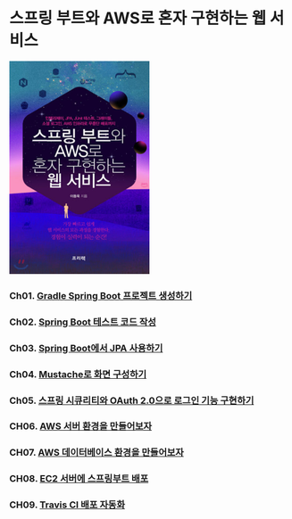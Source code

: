 # 스프링 부트와 AWS로 혼자 구현하는 웹 서비스


<img src="../../images/springbootWebService.png" width="50%" height="50%" title="스프링 부트와 AWS로 혼자 구현하는 웹 서비스" alt="springbootWebService"></img><br/>

### Ch01. [Gradle Spring Boot 프로젝트 생성하기](../../spring/chater01/)

### Ch02. [Spring Boot 테스트 코드 작성](../../spring/chater02/)

### Ch03. [Spring Boot에서 JPA 사용하기](../../spring/chater03/)

### Ch04. [Mustache로 화면 구성하기](../../spring/chater04/)

### Ch05. [스프링 시큐리티와 OAuth 2.0으로 로그인 기능 구현하기](../../spring/chater05/)

### CH06. [AWS 서버 환경을 만들어보자](../../spring/chater06/)

### CH07. [AWS 데이터베이스 환경을 만들어보자](../../spring/chater07/)

### CH08. [EC2 서버에 스프링부트 배포](../../spring/chater08/)

### CH09. [Travis CI 배포 자동화](../../spring/chater09/)